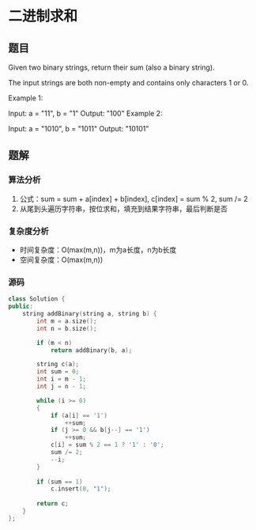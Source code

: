 # 二进制求和
## 题目
Given two binary strings, return their sum (also a binary string).

The input strings are both non-empty and contains only characters 1 or 0.

Example 1:

Input: a = "11", b = "1"
Output: "100"
Example 2:

Input: a = "1010", b = "1011"
Output: "10101"

## 题解
### 算法分析
1. 公式：sum = sum + a[index] + b[index], c[index] = sum % 2, sum /= 2
2. 从尾到头遍历字符串，按位求和，填充到结果字符串，最后判断是否
### 复杂度分析
+ 时间复杂度：O(max(m,n))，m为a长度，n为b长度
+ 空间复杂度：O(max(m,n))
### 源码
```C++ []
class Solution {
public:
    string addBinary(string a, string b) {
        int m = a.size();
        int n = b.size();

        if (m < n)
            return addBinary(b, a);

        string c(a);
        int sum = 0;
        int i = m - 1;
        int j = n - 1;

        while (i >= 0)
        {
            if (a[i] == '1')
                ++sum;
            if (j >= 0 && b[j--] == '1')
                ++sum;
            c[i] = sum % 2 == 1 ? '1' : '0';
            sum /= 2;
            --i;
        }
        
        if (sum == 1)
            c.insert(0, "1");
        
        return c;
    }
};